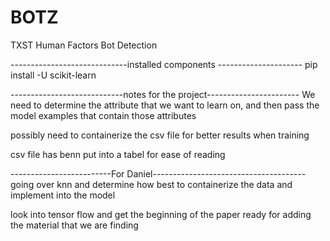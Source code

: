 # BOTZ
TXST Human Factors Bot Detection 


-----------------------------installed components ---------------------
pip install -U scikit-learn






----------------------------notes for the project-----------------------
We need to determine the attribute that we want to learn on, and then pass the model examples that contain those attributes 

possibly need to containerize the csv file for better results when training 

csv file has benn put into a tabel for ease of reading 



-------------------------For Daniel--------------------------------------
going over knn and determine how best to containerize the data and implement into the model

look into tensor flow and get the beginning of the paper ready for adding the material that we are finding 
